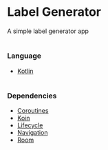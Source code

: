 # Label Generator

A simple label generator app

#
### Language
* [Kotlin](https://developer.android.com/kotlin?hl=pt&gclsrc=ds&gclsrc=ds&gclid=CLX5p_6Q2_kCFQZLHwodPOMHBQ)

#
### Dependencies

* [Coroutines](https://developer.android.com/kotlin/coroutines)
* [Koin](https://insert-koin.io/docs/quickstart/android/)
* [Lifecycle](https://developer.android.com/guide/components/activities/activity-lifecycle)
* [Navigation](https://developer.android.com/guide/navigation/navigation-getting-started)
* [Room](https://developer.android.com/training/data-storage/room)



